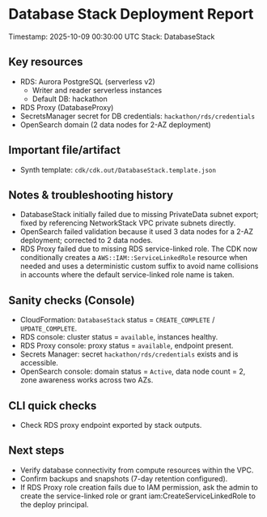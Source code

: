 # Database Stack Deployment Report

Timestamp: 2025-10-09 00:30:00 UTC
Stack: DatabaseStack

Key resources
-------------
- RDS: Aurora PostgreSQL (serverless v2)
  - Writer and reader serverless instances
  - Default DB: hackathon
- RDS Proxy (DatabaseProxy)
- SecretsManager secret for DB credentials: `hackathon/rds/credentials`
- OpenSearch domain (2 data nodes for 2-AZ deployment)

Important file/artifact
-----------------------
- Synth template: `cdk/cdk.out/DatabaseStack.template.json`

Notes & troubleshooting history
-------------------------------
- DatabaseStack initially failed due to missing PrivateData subnet export; fixed by referencing NetworkStack VPC private subnets directly.
- OpenSearch failed validation because it used 3 data nodes for a 2-AZ deployment; corrected to 2 data nodes.
- RDS Proxy failed due to missing RDS service-linked role. The CDK now conditionally creates a `AWS::IAM::ServiceLinkedRole` resource when needed and uses a deterministic custom suffix to avoid name collisions in accounts where the default service-linked role name is taken.

Sanity checks (Console)
-----------------------
- CloudFormation: `DatabaseStack` status = `CREATE_COMPLETE` / `UPDATE_COMPLETE`.
- RDS console: cluster status = `available`, instances healthy.
- RDS Proxy console: proxy status = `available`, endpoint present.
- Secrets Manager: secret `hackathon/rds/credentials` exists and is accessible.
- OpenSearch console: domain status = `Active`, data node count = 2, zone awareness works across two AZs.

CLI quick checks
----------------
- Check RDS proxy endpoint exported by stack outputs.

Next steps
----------
- Verify database connectivity from compute resources within the VPC.
- Confirm backups and snapshots (7-day retention configured).
- If RDS Proxy role creation fails due to IAM permission, ask the admin to create the service-linked role or grant iam:CreateServiceLinkedRole to the deploy principal.
